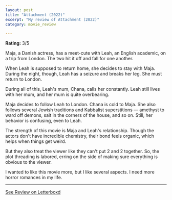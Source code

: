 ```yaml
---
layout: post
title: "Attachment (2022)"
excerpt: "My review of Attachment (2022)"
category: movie_review

---
```


**Rating:** 3/5

Maja, a Danish actress, has a meet-cute with Leah, an English academic, on a trip from London. The two hit it off and fall for one another.

When Leah is supposed to return home, she decides to stay with Maja. During the night, though, Leah has a seizure and breaks her leg. She must return to London.

During all of this, Leah's mum, Chana, calls her constantly. Leah still lives with her mum, and her mum is quite overbearing.

Maja decides to follow Leah to London. Chana is cold to Maja. She also follows several Jewish traditions and Kabbalist superstitions — amethyst to ward off demons, salt in the corners of the house, and so on. Still, her behavior is confusing, even to Leah.

The strength of this movie is Maja and Leah's relationship. Though the actors don't have incredible chemistry, their bond feels organic, which helps when things get weird.

But they also treat the viewer like they can't put 2 and 2 together. So, the plot threading is labored, erring on the side of making sure everything is obvious to the viewer.

I wanted to like this movie more, but I like several aspects. I need more horror romances in my life.

<hr>

[See Review on Letterboxd](https://boxd.it/5iX5AD)
